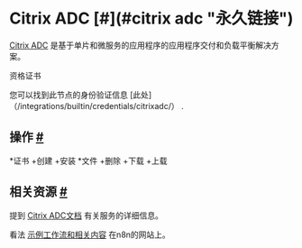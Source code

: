 


 Citrix ADC
 [#](#citrix adc "永久链接")
===============================================



[Citrix ADC](https://www.citrix.com/en-gb/products/citrix-adc/) 
 是基于单片和微服务的应用程序的应用程序交付和负载平衡解决方案。
 




 资格证书
 



 您可以找到此节点的身份验证信息
 [此处]（/integrations/builtin/credentials/citrixadc/）
 .
 




 操作
 [#](#操作 "永久链接")
-----------------------------------------------


*证书
	+创建
	+安装
*文件
	+删除
	+下载
	+上载



 相关资源
 [#](#相关资源 "永久链接")
-------------------------------------------------------------



 提到
 [Citrix ADC文档](https://docs.citrix.com/en-us/citrix-adc/current-release/) 
 有关服务的详细信息。
 



 看法
 [示例工作流和相关内容](https://n8n.io/integrations/citrix-adc/) 
 在n8n的网站上。
 




